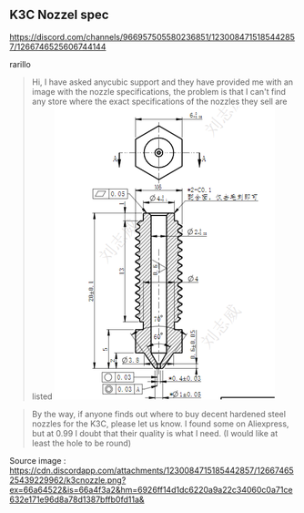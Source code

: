 
## K3C Nozzel spec


https://discord.com/channels/966957505580236851/1230084715185442857/1266746525606744144

rarillo
> Hi, I have asked anycubic support and they have provided me with an image with the nozzle specifications, the problem is that I can't find any store where the exact specifications of the nozzles they sell are listed
> ![AK3C_Nozzle](https://github.com/PPAC37/Anycubic_Kobra_3_-_OS_Study/blob/main/K3C_Nozzle/k3cnozzle.png)


> By the way, if anyone finds out where to buy decent hardened steel nozzles for the K3C, please let us know. I found some on Aliexpress, but at 0.99 I doubt that their quality is what I need. (I would like at least the hole to be round)
 





Source image : https://cdn.discordapp.com/attachments/1230084715185442857/1266746525439229962/k3cnozzle.png?ex=66a64522&is=66a4f3a2&hm=6926ff14d1dc6220a9a22c34060c0a71ce632e171e96d8a78d1387bffb0fd11a&


